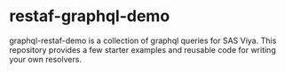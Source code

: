 # restaf-graphql-demo
graphql-restaf-demo is a collection of graphql queries for SAS Viya. This repository provides a few starter examples and reusable code for writing your own resolvers.
